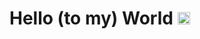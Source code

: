 # Hello (to my) World <img src="https://media.tenor.com/dhfraztxBo8AAAAi/globe-joypixels.gif" width=20px/>



